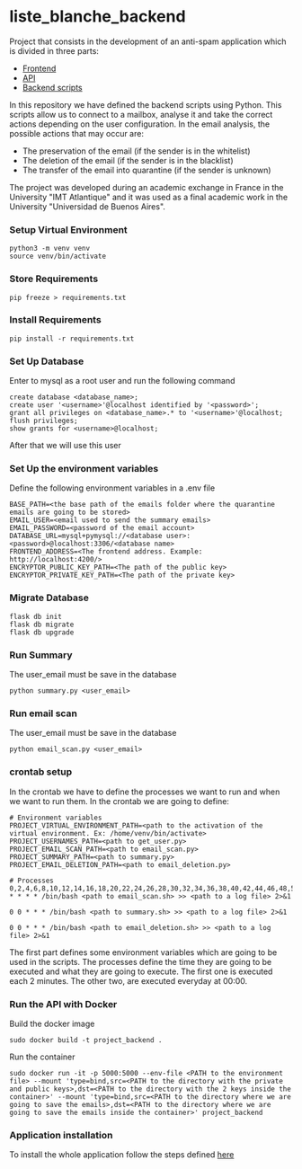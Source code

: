# liste_blanche_backend

Project that consists in the development of an anti-spam application which is divided in
three parts:

* [Frontend](https://github.com/agustinzorzano/listeBlancheFrontend)
* [API](https://github.com/agustinzorzano/whitelistRest)
* [Backend scripts](https://github.com/agustinzorzano/liste_blanche_backend) 

In this repository we have defined the backend scripts using Python. This scripts allow us 
to connect to a mailbox, analyse it and take the correct actions depending on the user
configuration. In the email analysis, the possible actions that may occur are: 

* The preservation of the email (if the sender is in the whitelist)
* The deletion of the email (if the sender is in the blacklist)
* The transfer of the email into quarantine (if the sender is unknown)

The project was developed during an academic exchange in France in the University "IMT Atlantique"
and it was used as a final academic work in the University "Universidad de Buenos Aires". 


### Setup Virtual Environment
```terminal
python3 -m venv venv
source venv/bin/activate
```

### Store Requirements
```terminal
pip freeze > requirements.txt
```

### Install Requirements
```terminal
pip install -r requirements.txt
```

### Set Up Database
Enter to mysql as a root user and run the following command
```terminal
create database <database_name>;
create user '<username>'@localhost identified by '<password>';
grant all privileges on <database_name>.* to '<username>'@localhost;
flush privileges;
show grants for <username>@localhost;
```
After that we will use this user

### Set Up the environment variables

Define the following environment variables in a .env file

```text
BASE_PATH=<the base path of the emails folder where the quarantine emails are going to be stored>
EMAIL_USER=<email used to send the summary emails>
EMAIL_PASSWORD=<password of the email account>
DATABASE_URL=mysql+pymysql://<database user>:<password>@localhost:3306/<database name>
FRONTEND_ADDRESS=<The frontend address. Example: http://localhost:4200/>
ENCRYPTOR_PUBLIC_KEY_PATH=<The path of the public key>
ENCRYPTOR_PRIVATE_KEY_PATH=<The path of the private key>
```

### Migrate Database
```terminal
flask db init
flask db migrate
flask db upgrade
```

### Run Summary
The user_email must be save in the database
```terminal
python summary.py <user_email>
```

### Run email scan
The user_email must be save in the database
```terminal
python email_scan.py <user_email>
```

### crontab setup
In the crontab we have to define the processes we want to run and when we want to run them. In the crontab we are going to define:
```terminal
# Environment variables
PROJECT_VIRTUAL_ENVIRONMENT_PATH=<path to the activation of the virtual environment. Ex: /home/venv/bin/activate>
PROJECT_USERNAMES_PATH=<path to get_user.py>
PROJECT_EMAIL_SCAN_PATH=<path to email_scan.py>
PROJECT_SUMMARY_PATH=<path to summary.py>
PROJECT_EMAIL_DELETION_PATH=<path to email_deletion.py>

# Processes
0,2,4,6,8,10,12,14,16,18,20,22,24,26,28,30,32,34,36,38,40,42,44,46,48,50,52,54,56,58 * * * * /bin/bash <path to email_scan.sh> >> <path to a log file> 2>&1

0 0 * * * /bin/bash <path to summary.sh> >> <path to a log file> 2>&1

0 0 * * * /bin/bash <path to email_deletion.sh> >> <path to a log file> 2>&1
```

The first part defines some environment variables which are going to be used in the scripts.
The processes define the time they are going to be executed and
what they are going to execute. The first one is executed each 2 minutes. The other two, are executed everyday at 00:00.


### Run the API with Docker

Build the docker image

`sudo docker build -t project_backend .`

Run the container

`sudo docker run -it -p 5000:5000 --env-file <PATH to the environment file> --mount 'type=bind,src=<PATH to the directory with the private and public keys>,dst=<PATH to the directory with the 2 keys inside the container>' --mount 'type=bind,src=<PATH to the directory where we are going to save the emails>,dst=<PATH to the directory where we are going to save the emails inside the container>' project_backend`

### Application installation

To install the whole application follow the steps defined [here](https://docs.google.com/document/d/1P6CKqDxJe5GTNWc5SwhjdMBEWXAH0yXsr4NVk9PYzPw/edit?usp=sharing) 
